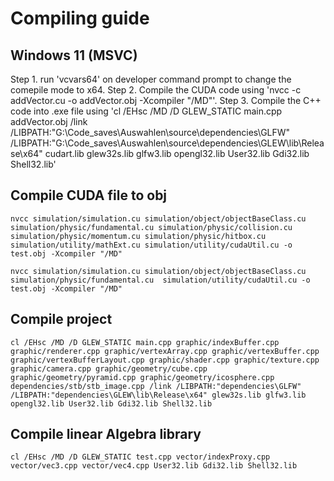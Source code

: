 # Compiling guide
## Windows 11 (MSVC)
Step 1. run 'vcvars64' on developer command prompt to change the comepile mode to x64.
Step 2. Compile the CUDA code using 'nvcc -c addVector.cu -o addVector.obj -Xcompiler "/MD"'.
Step 3. Compile the C++ code into .exe file using 'cl /EHsc /MD /D GLEW_STATIC main.cpp addVector.obj /link /LIBPATH:"G:\Code_saves\Auswahlen\source\dependencies\GLFW" /LIBPATH:"G:\Code_saves\Auswahlen\source\dependencies\GLEW\lib\Release\x64" cudart.lib glew32s.lib glfw3.lib opengl32.lib User32.lib Gdi32.lib Shell32.lib'


## Compile CUDA file to obj
```
nvcc simulation/simulation.cu simulation/object/objectBaseClass.cu simulation/physic/fundamental.cu simulation/physic/collision.cu simulation/physic/momentum.cu simulation/physic/hitbox.cu simulation/utility/mathExt.cu simulation/utility/cudaUtil.cu -o test.obj -Xcompiler "/MD"
```
```
nvcc simulation/simulation.cu simulation/object/objectBaseClass.cu simulation/physic/fundamental.cu  simulation/utility/cudaUtil.cu -o test.obj -Xcompiler "/MD"
```

## Compile project
```
cl /EHsc /MD /D GLEW_STATIC main.cpp graphic/indexBuffer.cpp graphic/renderer.cpp graphic/vertexArray.cpp graphic/vertexBuffer.cpp graphic/vertexBufferLayout.cpp graphic/shader.cpp graphic/texture.cpp graphic/camera.cpp graphic/geometry/cube.cpp graphic/geometry/pyramid.cpp graphic/geometry/icosphere.cpp dependencies/stb/stb_image.cpp /link /LIBPATH:"dependencies\GLFW" /LIBPATH:"dependencies\GLEW\lib\Release\x64" glew32s.lib glfw3.lib opengl32.lib User32.lib Gdi32.lib Shell32.lib
```

## Compile linear Algebra library
```
cl /EHsc /MD /D GLEW_STATIC test.cpp vector/indexProxy.cpp vector/vec3.cpp vector/vec4.cpp User32.lib Gdi32.lib Shell32.lib
```